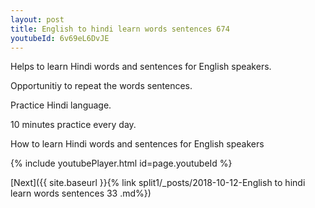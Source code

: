 ```yaml
---
layout: post
title: English to hindi learn words sentences 674 
youtubeId: 6v69eL6DvJE
---
```

 
 
Helps to learn Hindi words and sentences for English speakers.

Opportunitiy to repeat the words sentences. 

Practice Hindi language. 
 
10 minutes practice every day. 
 
How to learn Hindi words and sentences for English speakers 
 
{% include youtubePlayer.html id=page.youtubeId %}
 
 
[Next]({{ site.baseurl }}{% link  split1/_posts/2018-10-12-English to hindi learn words sentences 33 .md%})
 
